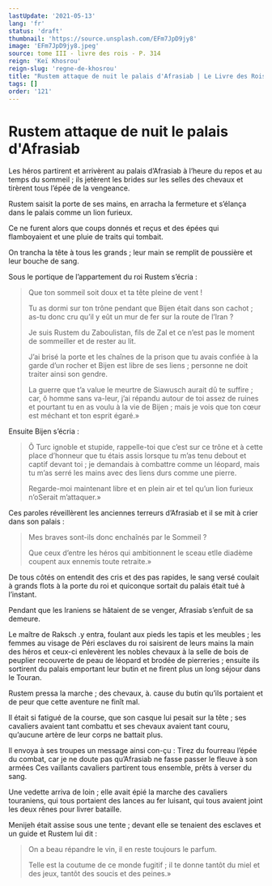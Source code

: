 ```yaml
---
lastUpdate: '2021-05-13'
lang: 'fr'
status: 'draft'
thumbnail: 'https://source.unsplash.com/EFm7JpD9jy8'
image: 'EFm7JpD9jy8.jpeg'
source: tome III - livre des rois - P. 314
reign: 'Keï Khosrou'
reign-slug: 'regne-de-khosrou'
title: "Rustem attaque de nuit le palais d'Afrasiab | Le Livre des Rois | Shâhnâmeh"
tags: []
order: '121'
---
```


# Rustem attaque de nuit le palais d'Afrasiab

Les héros partirent et arrivèrent au palais d’Afrasiab à l’heure du repos et au temps du sommeil ; ils jetèrent les brides sur les selles des chevaux et tirèrent tous l’épée de la vengeance.

Rustem saisit la porte de ses mains, en arracha la fermeture et s’élança dans le palais comme un lion furieux.

Ce ne furent alors que coups donnés et reçus et des épées qui flamboyaient et une pluie de traits qui tombait.

On trancha la tête à tous les grands ; leur main se remplit de poussière et leur bouche de sang.

Sous le portique de l’appartement du roi Rustem s’écria :

> Que ton sommeil soit doux et ta tête pleine de vent !
>
> Tu as dormi sur ton trône pendant que Bijen était dans son cachot ; as-tu donc cru qu’il y eût un mur de fer sur la route de l’Iran ?
>
> Je suis Rustem du Zaboulistan, fils de Zal et ce n’est pas le moment de sommeiller et de rester au lit.
>
> J’ai brisé la porte et les chaînes de la prison que tu avais confiée à la garde d’un rocher et Bijen est libre de ses liens ; personne ne doit traiter ainsi son gendre.
>
> La guerre que t’a value le meurtre de Siawusch aurait dû te suffire ; car, ô homme sans va-leur, j’ai répandu autour de toi assez de ruines et pourtant tu en as voulu à la vie de Bijen ; mais je vois que ton cœur est méchant et ton esprit égaré.»

Ensuite Bijen s’écria :

> Ô Turc ignoble et stupide, rappelle-toi que c’est sur ce trône et à cette place d’honneur que tu étais assis lorsque tu m’as tenu debout et captif devant toi ; je demandais à combattre comme un léopard, mais tu m’as serré les mains avec des liens durs comme une pierre.
>
> Regarde-moi maintenant libre et en plein air et tel qu’un lion furieux n’oSerait m’attaquer.»

Ces paroles réveillèrent les anciennes terreurs d’Afrasiab et il se mit à crier dans son palais :

> Mes braves sont-ils donc enchaînés par le Sommeil ?
>
> Que ceux d’entre les héros qui ambitionnent le sceau etlle diadème coupent aux ennemis toute retraite.»

De tous côtés on entendit des cris et des pas rapides, le sang versé coulait à grands flots à la porte du roi et quiconque sortait du palais était tué à l’instant.

Pendant que les Iraniens se hâtaient de se venger, Afrasiab s’enfuit de sa demeure.

Le maître de Raksch
.y entra, foulant aux pieds les tapis et les meubles ; les femmes au visage de Péri esclaves du roi saisirent de leurs mains la main des héros et ceux-ci enlevèrent les nobles chevaux à la selle de bois de peuplier recouverte de peau de léopard et brodée de pierreries ; ensuite ils sortirent du palais emportant leur butin et ne firent plus un long séjour dans le Touran.

Rustem pressa la marche ; des chevaux, à. cause du butin qu’ils portaient et de peur que cette aventure ne finît mal.

Il était si fatigué de la course, que son casque lui pesait sur la tête ; ses cavaliers avaient tant combattu et ses chevaux avaient tant couru, qu’aucune artère de leur corps ne battait plus.

Il envoya à ses troupes un message ainsi con-çu : Tirez du fourreau l’épée du combat, car je ne doute pas qu’Afrasiab ne fasse passer le fleuve à son armées Ces vaillants cavaliers partirent tous ensemble, prêts à verser du sang.

Une vedette arriva de loin ; elle avait épié la marche des cavaliers touraniens, qui tous portaient des lances au fer luisant, qui tous avaient joint les deux rênes pour livrer bataille.

Menijeh était assise sous une tente ; devant elle se tenaient des esclaves et un guide et Rustem lui dit :

> On a beau répandre le vin, il en reste toujours le parfum.
>
> Telle est la coutume de ce monde fugitif ; il te donne tantôt du miel et des jeux, tantôt des soucis et des peines.»
